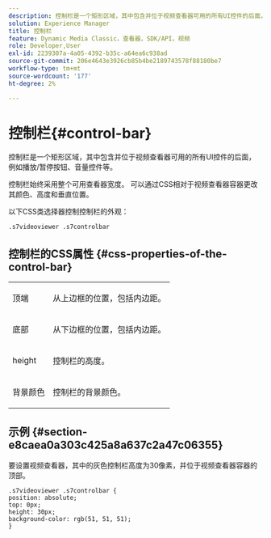 ```yaml
---
description: 控制栏是一个矩形区域，其中包含并位于视频查看器可用的所有UI控件的后面，例如播放/暂停按钮、音量控件等。
solution: Experience Manager
title: 控制栏
feature: Dynamic Media Classic，查看器，SDK/API，视频
role: Developer,User
exl-id: 2239307a-4a05-4392-b35c-a64ea6c938ad
source-git-commit: 206e4643e3926cb85b4be2189743578f88180be7
workflow-type: tm+mt
source-wordcount: '177'
ht-degree: 2%

---
```


# 控制栏{#control-bar}

控制栏是一个矩形区域，其中包含并位于视频查看器可用的所有UI控件的后面，例如播放/暂停按钮、音量控件等。

<!--<a id="section_061E550C1C1D4DB2BD663A898895B38C"></a>-->

控制栏始终采用整个可用查看器宽度。 可以通过CSS相对于视频查看器容器更改其颜色、高度和垂直位置。

以下CSS类选择器控制控制栏的外观：

```
.s7videoviewer .s7controlbar
```

## 控制栏的CSS属性 {#css-properties-of-the-control-bar}

<table id="table_C48C56E696304C9BAFEE71BA9EA9A174"> 
 <tbody> 
  <tr> 
   <td colname="col1"> <p> <span class="codeph"> 顶端 </span> </p> </td> 
   <td colname="col2"> <p>从上边框的位置，包括内边距。 </p> </td> 
  </tr> 
  <tr> 
   <td colname="col1"> <p> <span class="codeph"> 底部 </span> </p> </td> 
   <td colname="col2"> <p> 从下边框的位置，包括内边距。 </p> </td> 
  </tr> 
  <tr> 
   <td colname="col1"> <p> <span class="codeph"> height </span> </p> </td> 
   <td colname="col2"> <p>控制栏的高度。 </p> </td> 
  </tr> 
  <tr> 
   <td colname="col1"> <p> <span class="codeph"> 背景颜色  </span> </p> </td> 
   <td colname="col2"> <p>控制栏的背景颜色。 </p> </td> 
  </tr> 
 </tbody> 
</table>

## 示例 {#section-e8caea0a303c425a8a637c2a47c06355}

要设置视频查看器，其中的灰色控制栏高度为30像素，并位于视频查看器容器的顶部。

```
.s7videoviewer .s7controlbar {  
position: absolute; 
top: 0px; 
height: 30px; 
background-color: rgb(51, 51, 51); 
}
```
